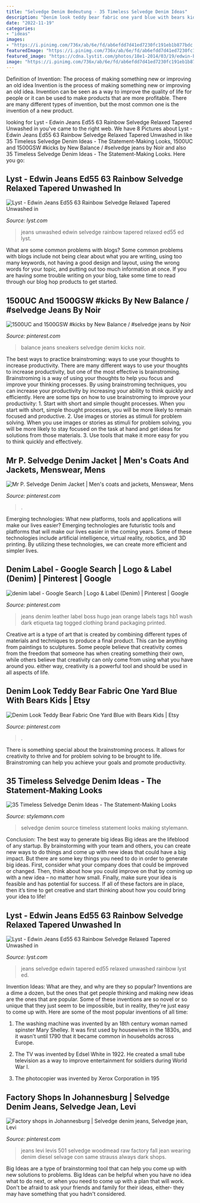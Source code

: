 ```yaml
---
title: "Selvedge Denim Bedeutung - 35 Timeless Selvedge Denim Ideas"
description: "Denim look teddy bear fabric one yard blue with bears kids"
date: "2022-11-19"
categories:
- "ideas"
images:
- "https://i.pinimg.com/736x/ab/6e/fd/ab6efdd7d41ed7230fc191eb1b877bdc.jpg"
featuredImage: "https://i.pinimg.com/736x/ab/6e/fd/ab6efdd7d41ed7230fc191eb1b877bdc.jpg"
featured_image: "https://cdna.lystit.com/photos/18e1-2014/03/19/edwin-blue-jeans-ed-55-63-rainbow-selvedge-relaxed-tapered-unwashed-straight-jeans-product-1-18539986-2-605281770-normal.jpeg"
image: "https://i.pinimg.com/736x/ab/6e/fd/ab6efdd7d41ed7230fc191eb1b877bdc.jpg"
---
```



Definition of Invention: The process of making something new or improving an old idea
Invention is the process of making something new or improving an old idea. Invention can be seen as a way to improve the quality of life for people or it can be used to make products that are more profitable. There are many different types of invention, but the most common one is the invention of a new product.

	

		
looking for Lyst - Edwin Jeans Ed55 63 Rainbow Selvedge Relaxed Tapered Unwashed in you've came to the right web. We have 8 Pictures about Lyst - Edwin Jeans Ed55 63 Rainbow Selvedge Relaxed Tapered Unwashed in like 35 Timeless Selvedge Denim Ideas - The Statement-Making Looks, 1500UC and 1500GSW #kicks by New Balance / #selvedge jeans by Noir and also 35 Timeless Selvedge Denim Ideas - The Statement-Making Looks. Here you go:
		
    
## Lyst - Edwin Jeans Ed55 63 Rainbow Selvedge Relaxed Tapered Unwashed In

<img loading=lazy src="https://cdnd.lystit.com/photos/8f7b-2014/03/19/edwin-blue-jeans-ed-55-63-rainbow-selvedge-relaxed-tapered-unwashed-straight-jeans-product-1-18539986-1-605281734-normal.jpeg" onerror="this.onerror=null;this.src='https://tse3.mm.bing.net/th?id=OIP.Q9SWGFa6YtUdBLqR8_bMkQHaJc&amp;pid=15.1';" alt="Lyst - Edwin Jeans Ed55 63 Rainbow Selvedge Relaxed Tapered Unwashed in">

_Source: lyst.com_

>jeans unwashed edwin selvedge rainbow tapered relaxed ed55 ed lyst. 

	

What are some common problems with blogs?
Some common problems with blogs include not being clear about what you are writing, using too many keywords, not having a good design and layout, using the wrong words for your topic, and putting out too much information at once. If you are having some trouble writing on your blog, take some time to read through our blog hop products to get started.

    
## 1500UC And 1500GSW #kicks By New Balance / #selvedge Jeans By Noir

<img loading=lazy src="https://i.pinimg.com/originals/51/11/0b/51110b8b668386c0a9ac45a46c25f2a5.jpg" onerror="this.onerror=null;this.src='https://tse1.mm.bing.net/th?id=OIP.TN8BgZoyic5LzUy4_BrXQwHaE8&amp;pid=15.1';" alt="1500UC and 1500GSW #kicks by New Balance / #selvedge jeans by Noir">

_Source: pinterest.com_

>balance jeans sneakers selvedge denim kicks noir. 

	

The best ways to practice brainstroming: ways to use your thoughts to increase productivity.
There are many different ways to use your thoughts to increase productivity, but one of the most effective is brainstroming. Brainstroming is a way of using your thoughts to help you focus and improve your thinking processes. By using brainstroming techniques, you can increase your productivity by increasing your ability to think quickly and efficiently. Here are some tips on how to use brainstroming to improve your productivity: 1. Start with short and simple thought processes. When you start with short, simple thought processes, you will be more likely to remain focused and productive. 2. Use images or stories as stimuli for problem solving. When you use images or stories as stimuli for problem solving, you will be more likely to stay focused on the task at hand and get ideas for solutions from those materials. 3. Use tools that make it more easy for you to think quickly and effectively.

    
## Mr P. Selvedge Denim Jacket | Men&#039;s Coats And Jackets, Menswear, Mens

<img loading=lazy src="https://i.pinimg.com/736x/ab/6e/fd/ab6efdd7d41ed7230fc191eb1b877bdc.jpg" onerror="this.onerror=null;this.src='https://tse3.mm.bing.net/th?id=OIP.k1DK3FFAp4HZOXA8uBRDEAAAAA&amp;pid=15.1';" alt="Mr P. Selvedge Denim Jacket | Men&#039;s coats and jackets, Menswear, Mens">

_Source: pinterest.com_

>. 

	

Emerging technologies: What new platforms, tools and applications will make our lives easier?
Emerging technologies are futuristic tools and platforms that will make our lives easier in the coming years. Some of these technologies include artificial intelligence, virtual reality, robotics, and 3D printing. By utilizing these technologies, we can create more efficient and simpler lives.

    
## Denim Label - Google Search | Logo &amp; Label (Denim) | Pinterest | Google

<img loading=lazy src="https://s-media-cache-ak0.pinimg.com/originals/a7/06/bc/a706bc3c7c04acd956782b601874b432.jpg" onerror="this.onerror=null;this.src='https://tse2.mm.bing.net/th?id=OIP.piElkk5JWC0cqdoY6Kx-igHaHa&amp;pid=15.1';" alt="denim label - Google Search | Logo &amp; Label (Denim) | Pinterest | Google">

_Source: pinterest.com_

>jeans denim leather label boss hugo jean orange labels tags hb1 wash dark etiqueta tag togged clothing brand packaging printed. 

	

Creative art is a type of art that is created by combining different types of materials and techniques to produce a final product. This can be anything from paintings to sculptures. Some people believe that creativity comes from the freedom that someone has when creating something their own, while others believe that creativity can only come from using what you have around you. either way, creativity is a powerful tool and should be used in all aspects of life.

    
## Denim Look Teddy Bear Fabric One Yard Blue With Bears Kids | Etsy

<img loading=lazy src="https://i.pinimg.com/originals/1b/76/39/1b76394881ce41fd603d7eae6e9c2b2a.jpg" onerror="this.onerror=null;this.src='https://tse3.mm.bing.net/th?id=OIP.y6ZtpYgufJ7pG-FuiDC4PQHaHa&amp;pid=15.1';" alt="Denim Look Teddy Bear Fabric One Yard Blue with Bears Kids | Etsy">

_Source: pinterest.com_

>. 

	

There is something special about the brainstroming process. It allows for creativity to thrive and for problem solving to be brought to life. Brainstroming can help you achieve your goals and promote productivity.

    
## 35 Timeless Selvedge Denim Ideas - The Statement-Making Looks

<img loading=lazy src="http://stylemann.com/wp-content/uploads/2016/12/Selvedge-Denim-51-650x650.jpg" onerror="this.onerror=null;this.src='https://tse1.mm.bing.net/th?id=OIP._TGBGDYjFxSwuJGxzPwc9QHaHa&amp;pid=15.1';" alt="35 Timeless Selvedge Denim Ideas - The Statement-Making Looks">

_Source: stylemann.com_

>selvedge denim source timeless statement looks making stylemann. 

	

Conclusion: The best way to generate big ideas
Big ideas are the lifeblood of any startup. By brainstorming with your team and others, you can create new ways to do things and come up with new ideas that could have a big impact. But there are some key things you need to do in order to generate big ideas. First, consider what your company does that could be improved or changed. Then, think about how you could improve on that by coming up with a new idea – no matter how small. Finally, make sure your idea is feasible and has potential for success. If all of these factors are in place, then it’s time to get creative and start thinking about how you could bring your idea to life!

    
## Lyst - Edwin Jeans Ed55 63 Rainbow Selvedge Relaxed Tapered Unwashed In

<img loading=lazy src="https://cdna.lystit.com/photos/18e1-2014/03/19/edwin-blue-jeans-ed-55-63-rainbow-selvedge-relaxed-tapered-unwashed-straight-jeans-product-1-18539986-2-605281770-normal.jpeg" onerror="this.onerror=null;this.src='https://tse2.mm.bing.net/th?id=OIP.jIbtb729E0qgs1avuKHF_gHaJc&amp;pid=15.1';" alt="Lyst - Edwin Jeans Ed55 63 Rainbow Selvedge Relaxed Tapered Unwashed in">

_Source: lyst.com_

>jeans selvedge edwin tapered ed55 relaxed unwashed rainbow lyst ed. 

	

Invention Ideas: What are they, and why are they so popular?
Inventions are a dime a dozen, but the ones that get people thinking and making new ideas are the ones that are popular. Some of these inventions are so novel or so unique that they just seem to be impossible, but in reality, they're just easy to come up with. Here are some of the most popular inventions of all time: 
1. The washing machine was invented by an 18th century woman named spinster Mary Shelley. It was first used by housewives in the 1830s, and it wasn't until 1790 that it became common in households across Europe.

2. The TV was invented by Edsel White in 1922. He created a small tube television as a way to improve entertainment for soldiers during World War I.

3. The photocopier was invented by Xerox Corporation in 195
    
## Factory Shops In Johannesburg | Selvedge Denim Jeans, Selvedge Jean, Levi

<img loading=lazy src="https://i.pinimg.com/736x/2d/a1/59/2da159876c882929714b457906ebf166--levis--levis-jeans.jpg" onerror="this.onerror=null;this.src='https://tse4.mm.bing.net/th?id=OIP.4RIMPNssLO2AKQZHN-bN8AAAAA&amp;pid=15.1';" alt="Factory shops in Johannesburg | Selvedge denim jeans, Selvedge jean, Levi">

_Source: pinterest.com_

>jeans levi levis 501 selvedge woodmead raw factory fall jean wearing denim diesel selvage con same strauss always dark shops. 

	

Big Ideas are a type of brainstorming tool that can help you come up with new solutions to problems. Big Ideas can be helpful when you have no idea what to do next, or when you need to come up with a plan that will work. Don't be afraid to ask your friends and family for their ideas, either- they may have something that you hadn't considered.

